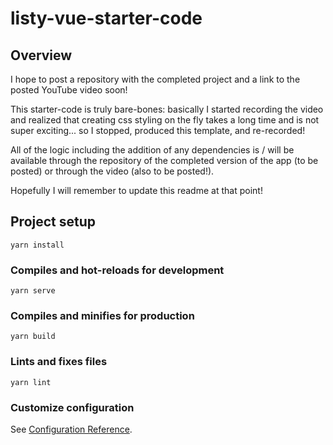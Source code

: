 # listy-vue-starter-code

## Overview

I hope to post a repository with the completed project and a link to the posted YouTube video soon! 

This starter-code is truly bare-bones: basically I started recording the video and realized that creating css styling on the fly takes a long time and is not super exciting... so I stopped, produced this template, and re-recorded! 

All of the logic including the addition of any dependencies is / will be available through the repository of the completed version of the app (to be posted) or through the video (also to be posted!). 

Hopefully I will remember to update this readme at that point! 

## Project setup
```
yarn install
```

### Compiles and hot-reloads for development
```
yarn serve
```

### Compiles and minifies for production
```
yarn build
```

### Lints and fixes files
```
yarn lint
```

### Customize configuration
See [Configuration Reference](https://cli.vuejs.org/config/).
